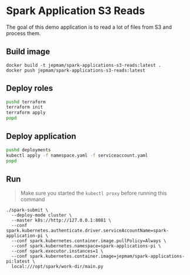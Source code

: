 # Spark Application S3 Reads

The goal of this demo application is to read a lot of files from S3 and process them.

## Build image

```
docker build -t jepmam/spark-applications-s3-reads:latest .
docker push jepmam/spark-applications-s3-reads:latest
```

## Deploy roles

```bash
pushd terraform
terraform init
terraform apply
popd
```

## Deploy application

```bash
pushd deployments
kubectl apply -f namespace.yaml -f serviceaccount.yaml
popd
```

## Run

> Make sure you started the `kubectl proxy` before running this command

```
./spark-submit \
  --deploy-mode cluster \
  --master k8s://http://127.0.0.1:8081 \
  --conf spark.kubernetes.authenticate.driver.serviceAccountName=spark-application-pi \
  --conf spark.kubernetes.container.image.pullPolicy=Always \
  --conf spark.kubernetes.namespace=spark-applications-pi \
  --conf spark.executor.instances=1 \
  --conf spark.kubernetes.container.image=jepmam/spark-applications-pi:latest \
  local:///opt/spark/work-dir/main.py
```
